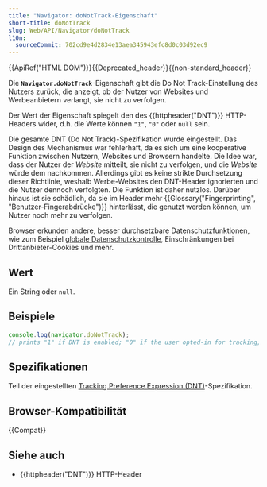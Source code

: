 ```yaml
---
title: "Navigator: doNotTrack-Eigenschaft"
short-title: doNotTrack
slug: Web/API/Navigator/doNotTrack
l10n:
  sourceCommit: 702cd9e4d2834e13aea345943efc8d0c03d92ec9
---
```


{{ApiRef("HTML DOM")}}{{Deprecated_header}}{{non-standard_header}}

Die **`Navigator.doNotTrack`**-Eigenschaft gibt die Do Not Track-Einstellung des Nutzers zurück, die anzeigt, ob der Nutzer von Websites und Werbeanbietern verlangt, sie nicht zu verfolgen.

Der Wert der Eigenschaft spiegelt den des {{httpheader("DNT")}} HTTP-Headers wider, d.h. die Werte können `"1"`, `"0"` oder `null` sein.

Die gesamte DNT (Do Not Track)-Spezifikation wurde eingestellt. Das Design des Mechanismus war fehlerhaft, da es sich um eine kooperative Funktion zwischen Nutzern, Websites und Browsern handelte. Die Idee war, dass der Nutzer der _Website_ mitteilt, sie nicht zu verfolgen, und die _Website_ würde dem nachkommen. Allerdings gibt es keine strikte Durchsetzung dieser Richtlinie, weshalb Werbe-Websites den DNT-Header ignorierten und die Nutzer dennoch verfolgten. Die Funktion ist daher nutzlos. Darüber hinaus ist sie schädlich, da sie im Header mehr {{Glossary("Fingerprinting", "Benutzer-Fingerabdrücke")}} hinterlässt, die genutzt werden können, um Nutzer noch mehr zu verfolgen.

Browser erkunden andere, besser durchsetzbare Datenschutzfunktionen, wie zum Beispiel [globale Datenschutzkontrolle](/de/docs/Web/API/Navigator/globalPrivacyControl), Einschränkungen bei Drittanbieter-Cookies und mehr.

## Wert

Ein String oder `null`.

## Beispiele

```js
console.log(navigator.doNotTrack);
// prints "1" if DNT is enabled; "0" if the user opted-in for tracking; otherwise null
```

## Spezifikationen

Teil der eingestellten [Tracking Preference Expression (DNT)](https://www.w3.org/TR/tracking-dnt/#dom-navigator-donottrack)-Spezifikation.

## Browser-Kompatibilität

{{Compat}}

## Siehe auch

- {{httpheader("DNT")}} HTTP-Header
